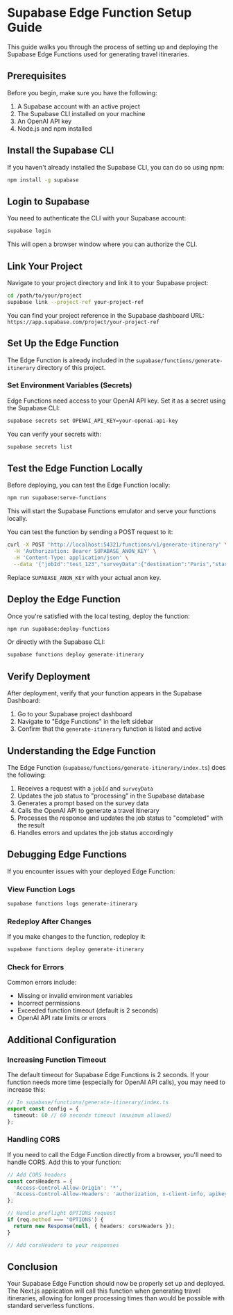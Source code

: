 # Supabase Edge Function Setup Guide

This guide walks you through the process of setting up and deploying the Supabase Edge Functions used for generating travel itineraries.

## Prerequisites

Before you begin, make sure you have the following:

1. A Supabase account with an active project
2. The Supabase CLI installed on your machine
3. An OpenAI API key
4. Node.js and npm installed

## Install the Supabase CLI

If you haven't already installed the Supabase CLI, you can do so using npm:

```bash
npm install -g supabase
```

## Login to Supabase

You need to authenticate the CLI with your Supabase account:

```bash
supabase login
```

This will open a browser window where you can authorize the CLI.

## Link Your Project

Navigate to your project directory and link it to your Supabase project:

```bash
cd /path/to/your/project
supabase link --project-ref your-project-ref
```

You can find your project reference in the Supabase dashboard URL:
`https://app.supabase.com/project/your-project-ref`

## Set Up the Edge Function

The Edge Function is already included in the `supabase/functions/generate-itinerary` directory of this project.

### Set Environment Variables (Secrets)

Edge Functions need access to your OpenAI API key. Set it as a secret using the Supabase CLI:

```bash
supabase secrets set OPENAI_API_KEY=your-openai-api-key
```

You can verify your secrets with:

```bash
supabase secrets list
```

## Test the Edge Function Locally

Before deploying, you can test the Edge Function locally:

```bash
npm run supabase:serve-functions
```

This will start the Supabase Functions emulator and serve your functions locally.

You can test the function by sending a POST request to it:

```bash
curl -X POST 'http://localhost:54321/functions/v1/generate-itinerary' \
  -H 'Authorization: Bearer SUPABASE_ANON_KEY' \
  -H 'Content-Type: application/json' \
  --data '{"jobId":"test_123","surveyData":{"destination":"Paris","startDate":"2023-10-15","endDate":"2023-10-18","purpose":"vacation","budget":"moderate","preferences":["food","culture","history"]}}'
```

Replace `SUPABASE_ANON_KEY` with your actual anon key.

## Deploy the Edge Function

Once you're satisfied with the local testing, deploy the function:

```bash
npm run supabase:deploy-functions
```

Or directly with the Supabase CLI:

```bash
supabase functions deploy generate-itinerary
```

## Verify Deployment

After deployment, verify that your function appears in the Supabase Dashboard:

1. Go to your Supabase project dashboard
2. Navigate to "Edge Functions" in the left sidebar
3. Confirm that the `generate-itinerary` function is listed and active

## Understanding the Edge Function

The Edge Function (`supabase/functions/generate-itinerary/index.ts`) does the following:

1. Receives a request with a `jobId` and `surveyData`
2. Updates the job status to "processing" in the Supabase database
3. Generates a prompt based on the survey data
4. Calls the OpenAI API to generate a travel itinerary
5. Processes the response and updates the job status to "completed" with the result
6. Handles errors and updates the job status accordingly

## Debugging Edge Functions

If you encounter issues with your deployed Edge Function:

### View Function Logs

```bash
supabase functions logs generate-itinerary
```

### Redeploy After Changes

If you make changes to the function, redeploy it:

```bash
supabase functions deploy generate-itinerary
```

### Check for Errors

Common errors include:
- Missing or invalid environment variables
- Incorrect permissions
- Exceeded function timeout (default is 2 seconds)
- OpenAI API rate limits or errors

## Additional Configuration

### Increasing Function Timeout

The default timeout for Supabase Edge Functions is 2 seconds. If your function needs more time (especially for OpenAI API calls), you may need to increase this:

```ts
// In supabase/functions/generate-itinerary/index.ts
export const config = {
  timeout: 60 // 60 seconds timeout (maximum allowed)
};
```

### Handling CORS

If you need to call the Edge Function directly from a browser, you'll need to handle CORS. Add this to your function:

```ts
// Add CORS headers
const corsHeaders = {
  'Access-Control-Allow-Origin': '*',
  'Access-Control-Allow-Headers': 'authorization, x-client-info, apikey, content-type',
};

// Handle preflight OPTIONS request
if (req.method === 'OPTIONS') {
  return new Response(null, { headers: corsHeaders });
}

// Add corsHeaders to your responses
```

## Conclusion

Your Supabase Edge Function should now be properly set up and deployed. The Next.js application will call this function when generating travel itineraries, allowing for longer processing times than would be possible with standard serverless functions. 
